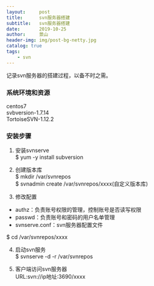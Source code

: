 ```yaml
---
layout:     post
title:      svn服务器搭建
subtitle:   svn服务器搭建
date:       2019-10-25
author:     景山
header-img: img/post-bg-netty.jpg
catalog: true
tags:
    - svn
---
```


记录svn服务器的搭建过程，以备不时之需。

### 系统环境和资源
centos7  
svbversion-1.7.14  
TortoiseSVN-1.12.2  

### 安装步骤
1) 安装svnserve  
$ yum -y install subversion  

2) 创建版本库  
$ mkdir /var/svnrepos  
$ svnadmin create /var/svnrepos/xxxx(自定义版本库)  

3) 修改配置  
- authz：负责账号权限的管理，控制账号是否读写权限
- passwd：负责账号和密码的用户名单管理
- svnserve.conf：svn服务器配置文件  

$ cd /var/svnrepos/xxxx  

4) 启动svn服务  
$ svnserve -d -r /var/svnrepos

5) 客户端访问svn服务器  
URL:svn://ip地址:3690/xxxx
